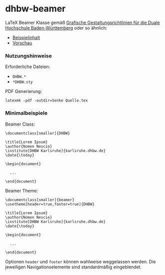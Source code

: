 # dhbw-beamer

LaTeX Beamer Klasse gemäß [Grafische Gestaltungsrichtlinien für die Duale Hochschule Baden-Württemberg](https://www.google.com/search?q=Grafische+Gestaltungsrichtlinien+f%C3%BCr+die+Duale+Hochschule+Baden-W%C3%BCrttemberg) oder so ähnlich:

* [Beispielinhalt](Beispiele.tex)
* [Vorschau](Index.pdf)

### Nutzungshinweise

Erforderliche Dateien:

* `DHBW.*`
* `*DHBW.sty`

PDF Generierung:

`latexmk -pdf -outdir=Senke Quelle.tex`

### Minimalbeispiele

Beamer Class:

```
\documentclass[smaller]{DHBW}

\title{Lorem Ipsum}
\author{Nomen Nescio}
\institute[DHBW Karlsruhe]{karlsruhe.dhbw.de}
\date{\today}

\begin{document}

  ...

\end{document}
```

Beamer Theme:

```
\documentclass[smaller]{beamer}
\usetheme[header=true,footer=true]{DHBW}

\title{Lorem Ipsum}
\author{Nomen Nescio}
\institute[DHBW Karlsruhe]{karlsruhe.dhbw.de}
\date{\today}

\begin{document}

  ...

\end{document}
```

Optionen `header` und `footer` können wahlweise weggelassen werden.
Die jeweiligen Navigationselemente sind standardmäßig eingeblendet.